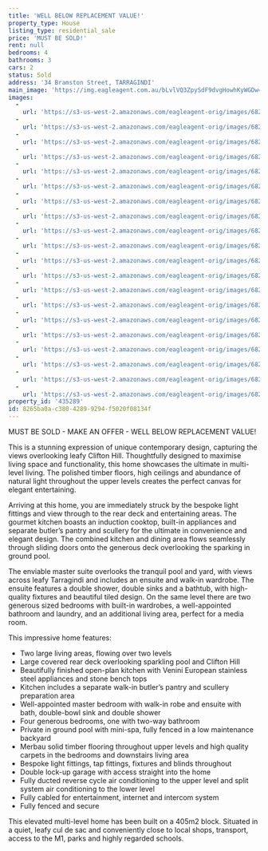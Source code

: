 ```yaml
---
title: 'WELL BELOW REPLACEMENT VALUE!'
property_type: House
listing_type: residential_sale
price: 'MUST BE SOLD!'
rent: null
bedrooms: 4
bathrooms: 3
cars: 2
status: Sold
address: '34 Bramston Street, TARRAGINDI'
main_image: 'https://img.eagleagent.com.au/bLvlVQ3ZpySdF9dvgHowhKyWGDw=/1280x854/smart/https://s3-us-west-2.amazonaws.com/eagleagent-orig/images/6822786/117405155-image-M.jpg'
images:
  -
    url: 'https://s3-us-west-2.amazonaws.com/eagleagent-orig/images/6822805/117405155-image-T.jpg'
  -
    url: 'https://s3-us-west-2.amazonaws.com/eagleagent-orig/images/6822804/117405155-image-S.jpg'
  -
    url: 'https://s3-us-west-2.amazonaws.com/eagleagent-orig/images/6822803/117405155-image-R.jpg'
  -
    url: 'https://s3-us-west-2.amazonaws.com/eagleagent-orig/images/6822802/117405155-image-Q.jpg'
  -
    url: 'https://s3-us-west-2.amazonaws.com/eagleagent-orig/images/6822801/117405155-image-P.jpg'
  -
    url: 'https://s3-us-west-2.amazonaws.com/eagleagent-orig/images/6822800/117405155-image-O.jpg'
  -
    url: 'https://s3-us-west-2.amazonaws.com/eagleagent-orig/images/6822799/117405155-image-N.jpg'
  -
    url: 'https://s3-us-west-2.amazonaws.com/eagleagent-orig/images/6822798/117405155-image-L.jpg'
  -
    url: 'https://s3-us-west-2.amazonaws.com/eagleagent-orig/images/6822797/117405155-image-K.jpg'
  -
    url: 'https://s3-us-west-2.amazonaws.com/eagleagent-orig/images/6822796/117405155-image-J.jpg'
  -
    url: 'https://s3-us-west-2.amazonaws.com/eagleagent-orig/images/6822795/117405155-image-I.jpg'
  -
    url: 'https://s3-us-west-2.amazonaws.com/eagleagent-orig/images/6822794/117405155-image-H.jpg'
  -
    url: 'https://s3-us-west-2.amazonaws.com/eagleagent-orig/images/6822793/117405155-image-G.jpg'
  -
    url: 'https://s3-us-west-2.amazonaws.com/eagleagent-orig/images/6822792/117405155-image-F.jpg'
  -
    url: 'https://s3-us-west-2.amazonaws.com/eagleagent-orig/images/6822791/117405155-image-E.jpg'
  -
    url: 'https://s3-us-west-2.amazonaws.com/eagleagent-orig/images/6822790/117405155-image-D.jpg'
  -
    url: 'https://s3-us-west-2.amazonaws.com/eagleagent-orig/images/6822789/117405155-image-C.jpg'
  -
    url: 'https://s3-us-west-2.amazonaws.com/eagleagent-orig/images/6822788/117405155-image-B.jpg'
  -
    url: 'https://s3-us-west-2.amazonaws.com/eagleagent-orig/images/6822787/117405155-image-A.jpg'
  -
    url: 'https://s3-us-west-2.amazonaws.com/eagleagent-orig/images/6822786/117405155-image-M.jpg'
property_id: '435289'
id: 8265ba0a-c380-4289-9294-f5020f08134f
---
```

MUST BE SOLD - MAKE AN OFFER - WELL BELOW REPLACEMENT VALUE!

This is a stunning expression of unique contemporary design, capturing the views overlooking leafy Clifton Hill. Thoughtfully designed to maximise living space and functionality, this home showcases the ultimate in multi-level living. The polished timber floors, high ceilings and abundance of natural light throughout the upper levels creates the perfect canvas for elegant entertaining.

Arriving at this home, you are immediately struck by the bespoke light fittings and view through to the rear deck and entertaining areas. The gourmet kitchen boasts an induction cooktop, built-in appliances and separate butler’s pantry and scullery for the ultimate in convenience and elegant design. The combined kitchen and dining area flows seamlessly through sliding doors onto the generous deck overlooking the sparking in ground pool.

The enviable master suite overlooks the tranquil pool and yard, with views across leafy Tarragindi and includes an ensuite and walk-in wardrobe. The ensuite features a double shower, double sinks and a bathtub, with high-quality fixtures and beautiful tiled design. On the same level there are two generous sized bedrooms with built-in wardrobes, a well-appointed bathroom and laundry, and an additional living area, perfect for a media room.

This impressive home features:
*  Two large living areas, flowing over two levels
*  Large covered rear deck overlooking sparkling pool and Clifton Hill
*  Beautifully finished open-plan kitchen with Venini European stainless steel appliances and stone bench tops
*  Kitchen includes a separate walk-in butler’s pantry and scullery preparation area
*  Well-appointed master bedroom with walk-in robe and ensuite with bath, double-bowl sink and double shower
*  Four generous bedrooms, one with two-way bathroom
*  Private in ground pool  with mini-spa, fully fenced in a low maintenance backyard
*  Merbau solid timber flooring throughout upper levels and high quality carpets in the bedrooms and downstairs living area
*  Bespoke light fittings, tap fittings, fixtures and blinds throughout
*  Double lock-up garage with access straight into the home
*  Fully ducted reverse cycle air conditioning to the upper level and split system air conditioning to the lower level
*  Fully cabled for entertainment, internet and intercom system
*  Fully fenced and secure

This elevated multi-level home has been built on a 405m2 block. Situated in a quiet, leafy cul de sac and conveniently close to local shops, transport, access to the M1, parks and highly regarded schools.
